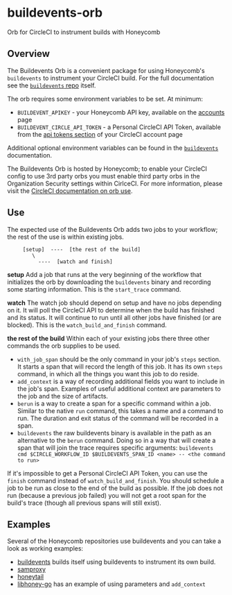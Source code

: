 # buildevents-orb
Orb for CircleCI to instrument builds with Honeycomb

## Overview

The Buildevents Orb is a convenient package for using Honeycomb's `buildevents` to instrument your CircleCI build. For the full documentation see the [`buildevents` repo](https://github.com/honeycombio/buildevents) itself.

The orb requires some environment variables to be set. At minimum:
* `BUILDEVENT_APIKEY` - your Honeycomb API key, available on the [accounts](https://ui.honeycomb.io/account) page
* `BUILDEVENT_CIRCLE_API_TOKEN` - a Personal CircleCI API Token, available from the [api tokens section](https://circleci.com/account/api) of your CircleCI account page

Additional optional environment variables can be found in the [`buildevents`](https://github.com/honeycombio/buildevents) documentation.

The Buildevents Orb is hosted by Honeycomb; to enable your CircleCI config to use 3rd party orbs you must enable third party orbs in the Organization Security settings within CirlceCI. For more information, please visit the [CircleCI documentation on orb use](https://circleci.com/docs/2.0/using-orbs/#certified-vs-3rd-party-orbs).

## Use

The expected use of the Buildevents Orb adds two jobs to your workflow; the rest of the use is within existing jobs.

```
     [setup]  ----  [the rest of the build]
        \
          ----  [watch and finish]
```

**setup** Add a job that runs at the very beginning of the workflow that initializes the orb by downloading the `buildevents` binary and recording some starting information. This is the `start_trace` command.

**watch** The watch job should depend on setup and have no jobs depending on it. It will poll the CircleCI API to determine when the build has finished and its status. It will continue to run until all other jobs have finished (or are blocked). This is the `watch_build_and_finish` command.

**the rest of the build** Within each of your existing jobs there three other commands the orb supplies to be used.
* `with_job_span` should be the only command in your job's `steps` section. It starts a span that will record the length of this job. It has its own `steps` command, in which all the things you want this job to do reside.
* `add_context` is a way of recording additional fields you want to include in the job's span. Examples of useful additional context are parameters to the job and the size of artifacts.
* `berun` is a way to create a span for a specific command within a job. Similar to the native `run` command, this takes a name and a command to run. The duration and exit status of the command will be recorded in a span.
* `buildevents` the raw buildevents binary is available in the path as an alternative to the `berun` command. Doing so in a way that will create a span that will join the trace requires specific arguments: `buildevents cmd $CIRCLE_WORKFLOW_ID $BUILDEVENTS_SPAN_ID <name> -- <the command to run>`

If it's impossible to get a Personal CircleCI API Token, you can use the `finish` command instead of `watch_build_and_finish`. You should schedule a job to be run as close to the end of the build as possible. If the job does not run (because a previous job failed) you will not get a root span for the build's trace (though all previous spans will still exist).

## Examples

Several of the Honeycomb repositories use buildevents and you can take a look as working examples:
* [buildevents](https://github.com/honeycombio/buildevents/blob/master/.circleci/config.yml) builds itself using buildevents to instrument its own build.
* [samproxy](https://github.com/honeycombio/samproxy/blob/master/.circleci/config.yml)
* [honeytail](https://github.com/honeycombio/honeytail/blob/master/.circleci/config.yml)
* [libhoney-go](https://github.com/honeycombio/libhoney-go/blob/master/.circleci/config.yml) has an example of using parameters and `add_context`

